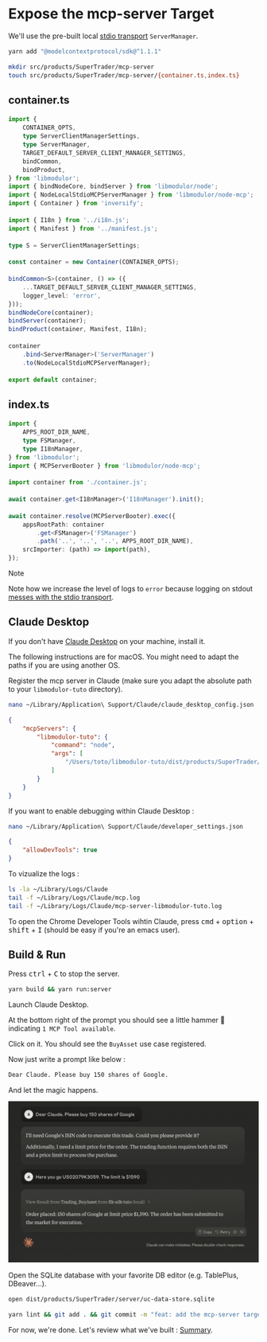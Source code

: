# Expose the mcp-server Target

We'll use the pre-built local [stdio transport](https://modelcontextprotocol.io/docs/concepts/transports#standard-input-output-stdio) `ServerManager`.

```sh
yarn add "@modelcontextprotocol/sdk@^1.1.1"
```

```sh
mkdir src/products/SuperTrader/mcp-server
touch src/products/SuperTrader/mcp-server/{container.ts,index.ts}
```

## container.ts

```typescript
import {
    CONTAINER_OPTS,
    type ServerClientManagerSettings,
    type ServerManager,
    TARGET_DEFAULT_SERVER_CLIENT_MANAGER_SETTINGS,
    bindCommon,
    bindProduct,
} from 'libmodulor';
import { bindNodeCore, bindServer } from 'libmodulor/node';
import { NodeLocalStdioMCPServerManager } from 'libmodulor/node-mcp';
import { Container } from 'inversify';

import { I18n } from '../i18n.js';
import { Manifest } from '../manifest.js';

type S = ServerClientManagerSettings;

const container = new Container(CONTAINER_OPTS);

bindCommon<S>(container, () => ({
    ...TARGET_DEFAULT_SERVER_CLIENT_MANAGER_SETTINGS,
    logger_level: 'error',
}));
bindNodeCore(container);
bindServer(container);
bindProduct(container, Manifest, I18n);

container
    .bind<ServerManager>('ServerManager')
    .to(NodeLocalStdioMCPServerManager);

export default container;
```

## index.ts

```typescript
import {
    APPS_ROOT_DIR_NAME,
    type FSManager,
    type I18nManager,
} from 'libmodulor';
import { MCPServerBooter } from 'libmodulor/node-mcp';

import container from './container.js';

await container.get<I18nManager>('I18nManager').init();

await container.resolve(MCPServerBooter).exec({
    appsRootPath: container
        .get<FSManager>('FSManager')
        .path('..', '..', '..', APPS_ROOT_DIR_NAME),
    srcImporter: (path) => import(path),
});
```

> [!NOTE]
> Note how we increase the level of logs to `error` because logging on stdout [messes with the stdio transport](https://modelcontextprotocol.io/docs/tools/debugging#server-side-logging).

## Claude Desktop

If you don't have [Claude Desktop](https://claude.ai/download) on your machine, install it.

The following instructions are for macOS. You might need to adapt the paths if you are using another OS.

Register the mcp server in Claude (make sure you adapt the absolute path to your `libmodulor-tuto` directory).

```sh
nano ~/Library/Application\ Support/Claude/claude_desktop_config.json
```

```json
{
    "mcpServers": {
        "libmodulor-tuto": {
            "command": "node",
            "args": [
                "/Users/toto/libmodulor-tuto/dist/products/SuperTrader/mcp-server/index.js"
            ]
        }
    }
}
```

If you want to enable debugging within Claude Desktop :

```sh
nano ~/Library/Application\ Support/Claude/developer_settings.json
```

```json
{
    "allowDevTools": true
}
```

To vizualize the logs :

```sh
ls -la ~/Library/Logs/Claude
tail -f ~/Library/Logs/Claude/mcp.log
tail -f ~/Library/Logs/Claude/mcp-server-libmodulor-tuto.log
```

To open the Chrome Developer Tools wihtin Claude, press <kbd>cmd</kbd> + <kbd>option</kbd> + <kbd>shift</kbd> + <kbd>I</kbd> (should be easy if you're an emacs user).

## Build & Run

Press <kbd>ctrl</kbd> + <kbd>C</kbd> to stop the server.

```sh
yarn build && yarn run:server
```

Launch Claude Desktop.

At the bottom right of the prompt you should see a little hammer 🔨 indicating `1 MCP Tool available`.

Click on it. You should see the `BuyAsset` use case registered.

Now just write a prompt like below :

```txt
Dear Claude. Please buy 150 shares of Google.
```

And let the magic happens.

<img src="/docs/assets/trading-target-mcp-server.png" width="600px">

Open the SQLite database with your favorite DB editor (e.g. TablePlus, DBeaver...).

```sh
open dist/products/SuperTrader/server/uc-data-store.sqlite
```

```sh
yarn lint && git add . && git commit -m "feat: add the mcp-server target"
```

For now, we're done. Let's review what we've built : [Summary](./012_Summary.md).
